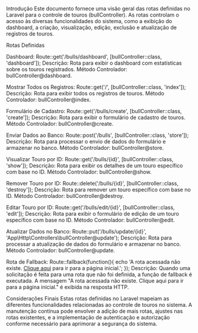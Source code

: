 Introdução
Este documento fornece uma visão geral das rotas definidas no Laravel para o controle de touros (bullController). As rotas controlam o acesso às diversas funcionalidades do sistema, como a exibição do dashboard, a criação, visualização, edição, exclusão e atualização de registros de touros.

Rotas Definidas

Dashboard:
Route::get('/bulls/dashboard', [bullController::class, 'dashboard']);
Descrição: Rota para exibir o dashboard com estatísticas sobre os touros registrados.
Método Controlador: bullController@dashboard.

Mostrar Todos os Registros:
Route::get('/', [bullController::class, 'index']);
Descrição: Rota para exibir todos os registros de touros.
Método Controlador: bullController@index.

Formulário de Cadastro:
Route::get('/bulls/create', [bullController::class, 'create']);
Descrição: Rota para exibir o formulário de cadastro de touros.
Método Controlador: bullController@create.

Enviar Dados ao Banco:
Route::post('/bulls', [bullController::class, 'store']);
Descrição: Rota para processar o envio de dados do formulário e armazenar no banco.
Método Controlador: bullController@store.

Visualizar Touro por ID:
Route::get('/bulls/{id}', [bullController::class, 'show']);
Descrição: Rota para exibir os detalhes de um touro específico com base no ID.
Método Controlador: bullController@show.

Remover Touro por ID:
Route::delete('/bulls/{id}', [bullController::class, 'destroy']);
Descrição: Rota para remover um touro específico com base no ID.
Método Controlador: bullController@destroy.

Editar Touro por ID:
Route::get('/bulls/edit/{id}', [bullController::class, 'edit']);
Descrição: Rota para exibir o formulário de edição de um touro específico com base no ID.
Método Controlador: bullController@edit.

Atualizar Dados no Banco:
Route::put('/bulls/update/{id}', 'App\Http\Controllers\bullController@update');
Descrição: Rota para processar a atualização de dados do formulário e armazenar no banco.
Método Controlador: bullController@update.

Rota de Fallback:
Route::fallback(function(){
    echo 'A rota acessada não existe. <a href="/">Clique aqui</a> para ir para a página inicial.';
});
Descrição: Quando uma solicitação é feita para uma rota que não foi definida, a função de fallback é executada.
A mensagem "A rota acessada não existe. Clique aqui para ir para a página inicial." é exibida na resposta HTTP.

Considerações Finais
Estas rotas definidas no Laravel mapeiam as diferentes funcionalidades relacionadas ao controle de touros no sistema. A manutenção contínua pode envolver a adição de mais rotas, ajustes nas rotas existentes, e a implementação de autenticação e autorização conforme necessário para aprimorar a segurança do sistema.